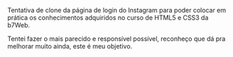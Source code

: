 Tentativa de clone da página de login do Instagram para poder colocar em prática os conhecimentos adquiridos no curso de HTML5 e CSS3 da b7Web.

Tentei fazer o mais parecido e responsível possível, reconheço que dá pra melhorar muito ainda, este é meu objetivo.
